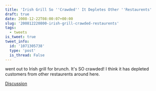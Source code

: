 ```yaml
---
title: 'Irish Grill So ''Crawded'' It Depletes Other ''Restaurents'
draft: true
date: 2008-12-22T08:00:07+00:00
slug: '200812220800-irish-grill-crawded-restaurents'
tags:
  - tweets
is_tweet: true
tweet_info:
  id: '1071305738'
  type: 'post'
  is_thread: False
---
```




went out to Irish grill for brunch. It's SO crawded! I think it has depleted customers from other restaurents around here.

[Discussion](https://x.com/sytelus/status/1071305738)
